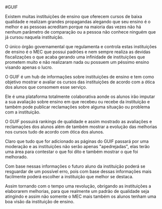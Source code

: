 #GUIF 


Existem muitas instituições de ensino que oferecem cursos de baixa qualidade e realizam grandes propagandas alegando que seu ensino é o melhor e as pessoas acreditam porque na maioria das vezes não há nenhum parâmetro de comparação ou a pessoa não conhece ninguém que já cursou naquela instituição.

O único órgão governamental que regulamenta e controla estas instituições de ensino é o MEC que possui padrões e nem sempre realiza as devidas fiscalizações o que acaba gerando uma infinidade de instituições que prometem muito e não realizaram nada ou possuem um péssimo ensino visando apenas o lucro.

O GUIF é um hub de informações sobre instituições de ensino e tem como objetivo mostrar e avaliar os cursos das instituições de acordo com a ótica dos alunos que consomem esse serviço.

Ele é uma plataforma totalmente colaborativa aonde os alunos irão imputar a sua avaliação sobre ensino em que recebeu ou recebe da instituição e também pode publicar reclamações sobre alguma situação ou problema com a instituição.

O GUIF possuirá rankings de qualidade e assim mostrado as avaliações e reclamações dos alunos além de também mostrar a evolução das melhorias nos cursos tudo de acordo com ótica dos alunos.

Claro que tudo que for adicionado as páginas do GUIF passará por uma moderação e as instituições não serão apenas "apedrejadas", elas terão uma área para contestar o que foi dito e também mostrar o que foi melhorado.

Com base nessas informações o futuro aluno da instituição poderá se resguardar de um possível erro, pois com base dessas informações mais facilmente poderá escolher a instituição que melhor se destaca. 

Assim tornando com o tempo uma revolução, obrigando as instituições a elaborarem melhorias, para que realmente um padrão de qualidade seja atingindo e assim não somente o MEC mais também os alunos tenham uma boa visão da instituição de ensino.

